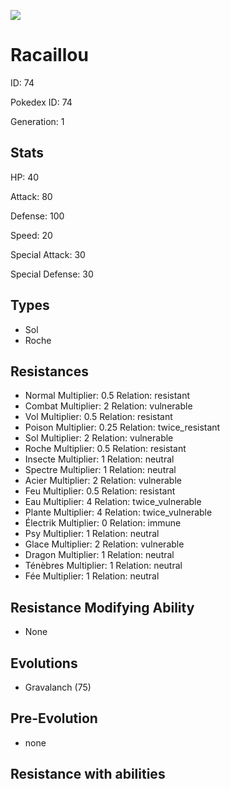 ![](https://raw.githubusercontent.com/PokeAPI/sprites/master/sprites/pokemon/other/official-artwork/74.png)

# Racaillou
ID: 74

Pokedex ID: 74

Generation: 1

## Stats

HP: 40

Attack: 80

Defense: 100

Speed: 20

Special Attack: 30

Special Defense: 30

## Types

- Sol
- Roche
## Resistances

- Normal Multiplier: 0.5 Relation: resistant
- Combat Multiplier: 2 Relation: vulnerable
- Vol Multiplier: 0.5 Relation: resistant
- Poison Multiplier: 0.25 Relation: twice_resistant
- Sol Multiplier: 2 Relation: vulnerable
- Roche Multiplier: 0.5 Relation: resistant
- Insecte Multiplier: 1 Relation: neutral
- Spectre Multiplier: 1 Relation: neutral
- Acier Multiplier: 2 Relation: vulnerable
- Feu Multiplier: 0.5 Relation: resistant
- Eau Multiplier: 4 Relation: twice_vulnerable
- Plante Multiplier: 4 Relation: twice_vulnerable
- Électrik Multiplier: 0 Relation: immune
- Psy Multiplier: 1 Relation: neutral
- Glace Multiplier: 2 Relation: vulnerable
- Dragon Multiplier: 1 Relation: neutral
- Ténèbres Multiplier: 1 Relation: neutral
- Fée Multiplier: 1 Relation: neutral
## Resistance Modifying Ability

- None

## Evolutions

- Gravalanch (75)
## Pre-Evolution

- none

## Resistance with abilities

